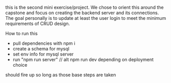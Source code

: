 this is the second mini exercise/project. We chose to orient this around the capstone and focus on creating the backend server and its connections. The goal personally is to update at least the user login to meet the minimum requirements of CRUD design.

How to run this
 - pull dependencies with npm i
 - create a schema for mysql
 - set env info for mysql server
 - run "npm run server" // alt npm run dev depending on deployment choice

 should fire up so long as those base steps are taken